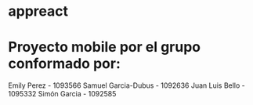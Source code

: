 # appreact

# Proyecto mobile por el grupo conformado por:

Emily Perez - 1093566
Samuel Garcia-Dubus - 1092636
Juan Luis Bello - 1095332
Simón Garcia - 1092585
